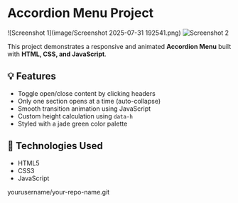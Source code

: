 # Accordion Menu Project

![Screenshot 1](image/Screenshot 2025-07-31 192541.png)
![Screenshot 2](./screenshots/screenshot2.png)

This project demonstrates a responsive and animated **Accordion Menu** built with **HTML, CSS, and JavaScript**.

## 💡 Features

- Toggle open/close content by clicking headers
- Only one section opens at a time (auto-collapse)
- Smooth transition animation using JavaScript
- Custom height calculation using `data-h` 
- Styled with a jade green color palette

## 📁 Technologies Used

- HTML5
- CSS3 
- JavaScript

yourusername/your-repo-name.git
